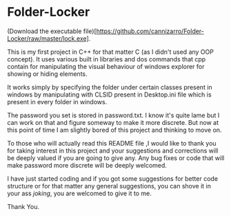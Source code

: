 # Folder-Locker
(Download the executable file)[https://github.com/cannizarro/Folder-Locker/raw/master/lock.exe].

This is my first project in C++ for that matter C (as I didn't used any OOP concept).
It uses various built in libraries and dos commands that cpp contain for manipulating the visual behaviour of windows explorer for showing or hiding elements.

It works simply by specifying the folder under certain classes present in windows by manipulating with CLSID present in Desktop.ini file which is present in every folder in windows.

The password you set is stored in password.txt. I know it's quite lame but I can work on that and figure someway to make it more discrete. But now at this point of time I am slightly bored of this project and thinking to move on.

To those who will actually read this README file ,I would like to thank you for taking interest in this project and your suggestions and corrections will be deeply valued if you are going to give any. Any bug fixes or code that will make password more discrete will be deeply welcomed.

I have just started coding and if you got some suggestions for better code structure or for that matter any general suggestions, you can shove it in your ass *joking*, you are welcomed to give it to me.

Thank You.
